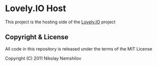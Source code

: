 # Lovely.IO Host

This project is the hosting side of the [Lovely.IO](http://lovely.io) project

## Copyright & License

All code in this repository is released under the terms of the MIT License

Copyright (C) 2011 Nikolay Nemshilov